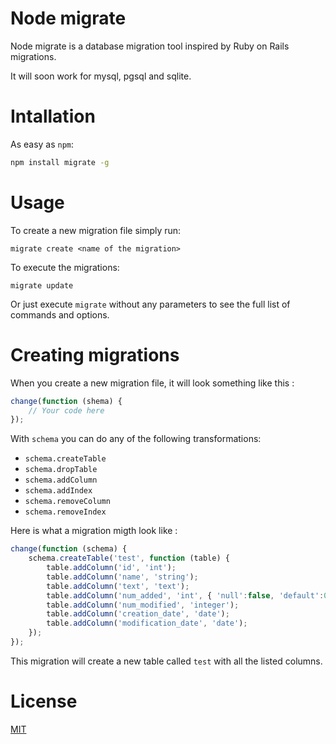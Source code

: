 # Node migrate

Node migrate is a database migration tool inspired by Ruby on Rails migrations.

It will soon work for mysql, pgsql and sqlite.

# Intallation

As easy as `npm`:

```bash
npm install migrate -g
```

# Usage

To create a new migration file simply run:

```
migrate create <name of the migration>
```

To execute the migrations:

```
migrate update
```

Or just execute `migrate` without any parameters to see the full list of commands and options.

# Creating migrations

When you create a new migration file, it will look something like this :

```javascript
change(function (shema) {
    // Your code here
});
```

With `schema` you can do any of the following transformations:
 * `schema.createTable`
 * `schema.dropTable`
 * `schema.addColumn`
 * `schema.addIndex`
 * `schema.removeColumn`
 * `schema.removeIndex`

Here is what a migration migth look like :

```javascript
change(function (schema) {
    schema.createTable('test', function (table) {
        table.addColumn('id', 'int');
        table.addColumn('name', 'string');
        table.addColumn('text', 'text');
        table.addColumn('num_added', 'int', { 'null':false, 'default':0 });
        table.addColumn('num_modified', 'integer');
        table.addColumn('creation_date', 'date');
        table.addColumn('modification_date', 'date');
    });
});
```

This migration will create a new table called `test` with all the listed columns.

# License

[MIT](http://mit-license.org/rumpl)

